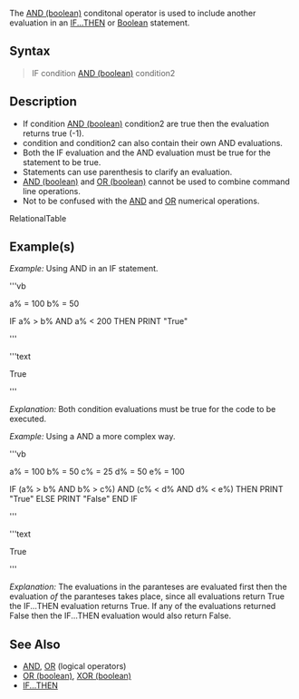 The [AND (boolean)](AND (boolean)) conditonal operator is used to include another evaluation in an [IF...THEN](IF...THEN) or [Boolean](Boolean) statement.



## Syntax

>  IF condition [AND (boolean)](AND (boolean)) condition2


## Description

* If condition [AND (boolean)](AND (boolean)) condition2 are true then the evaluation returns true (-1).
* condition and condition2 can also contain their own AND evaluations.
* Both the IF evaluation and the AND evaluation must be true for the statement to be true.
* Statements can use parenthesis to clarify an evaluation.
* [AND (boolean)](AND (boolean)) and [OR (boolean)](OR (boolean)) cannot be used to combine command line operations.
* Not to be confused with the [AND](AND) and [OR](OR) numerical operations.


RelationalTable


## Example(s)

*Example:* Using AND in an IF statement.

'''vb


a% = 100
b% = 50

IF a% > b% AND a% < 200 THEN PRINT "True"


'''

'''text


True

'''

*Explanation:* Both condition evaluations must be true for the code to be executed.


*Example:* Using a AND a more complex way.

'''vb

a% = 100
b% = 50
c% = 25
d% = 50
e% = 100

IF (a% > b% AND b% > c%) AND (c% < d% AND d% < e%) THEN
PRINT "True"
ELSE
PRINT "False"
END IF 

'''

'''text


True

'''

*Explanation:* The evaluations in the paranteses are evaluated first then the evaluation *of* the paranteses takes place, since all evaluations return True the IF...THEN evaluation returns True. If any of the evaluations returned False then the IF...THEN evaluation would also return False.


## See Also

* [AND](AND), [OR](OR) (logical operators)
* [OR (boolean)](OR (boolean)), [XOR (boolean)](XOR (boolean))
* [IF...THEN](IF...THEN)




